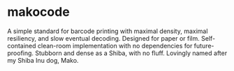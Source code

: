 # makocode
A simple standard for barcode printing with maximal density, maximal resiliency, and slow eventual decoding. Designed for paper or film. Self-contained clean-room implementation with no dependencies for future-proofing. Stubborn and dense as a Shiba, with no fluff. Lovingly named after my Shiba Inu dog, Mako.
